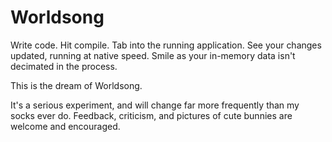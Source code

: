 Worldsong
=========

Write code. Hit compile. Tab into the running application. See your changes updated, running at native speed. Smile as your in-memory data isn't decimated in the process.

This is the dream of Worldsong.

It's a serious experiment, and will change far more frequently than my socks ever do. Feedback, criticism, and pictures of cute bunnies are welcome and encouraged.
